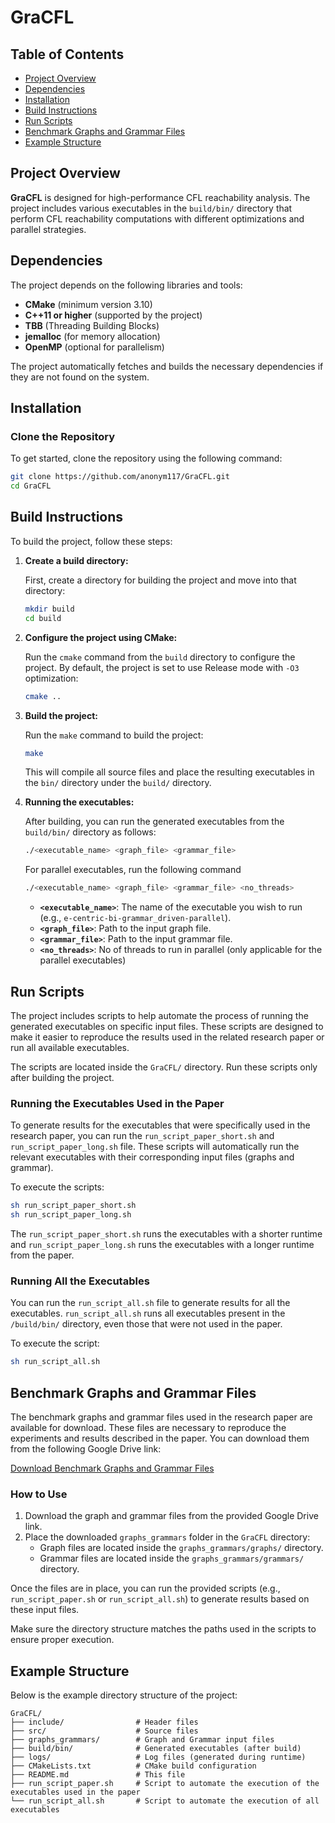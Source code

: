 # GraCFL

## Table of Contents
- [Project Overview](#project-overview)
- [Dependencies](#dependencies)
- [Installation](#installation)
- [Build Instructions](#build-instructions)
- [Run Scripts](#run-scripts)
- [Benchmark Graphs and Grammar Files](#benchmark-graphs-and-grammar-files)
- [Example Structure](#example-structure)

## Project Overview
**GraCFL** is designed for high-performance CFL reachability analysis. The project includes various executables in the `build/bin/` directory that perform CFL reachability computations with different optimizations and parallel strategies.

## Dependencies
The project depends on the following libraries and tools:

- **CMake** (minimum version 3.10)
- **C++11 or higher** (supported by the project)
- **TBB** (Threading Building Blocks)
- **jemalloc** (for memory allocation)
- **OpenMP** (optional for parallelism)

The project automatically fetches and builds the necessary dependencies if they are not found on the system.

## Installation

### Clone the Repository
To get started, clone the repository using the following command:

```bash
git clone https://github.com/anonym117/GraCFL.git
cd GraCFL
```

## Build Instructions

To build the project, follow these steps:

1. **Create a build directory:**

    First, create a directory for building the project and move into that directory:

    ```bash
    mkdir build
    cd build
    ```

2. **Configure the project using CMake:**

    Run the `cmake` command from the `build` directory to configure the project. By default, the project is set to use Release mode with `-O3` optimization:

    ```bash
    cmake ..
    ```
3. **Build the project:**

    Run the `make` command to build the project:
   
    ```bash
    make
    ```
    This will compile all source files and place the resulting executables in the `bin/` directory under the `build/` directory.

5. **Running the executables:**

    After building, you can run the generated executables from the `build/bin/` directory as follows:
   
   ```bash
   ./<executable_name> <graph_file> <grammar_file>
   ```
    For parallel executables, run the following command
   ```bash
   ./<executable_name> <graph_file> <grammar_file> <no_threads>
   ```
   
    - **`<executable_name>`**: The name of the executable you wish to run (e.g., `e-centric-bi-grammar_driven-parallel`).
    - **`<graph_file>`**: Path to the input graph file.
    - **`<grammar_file>`**: Path to the input grammar file.
    - **`<no_threads>`**: No of threads to run in parallel (only applicable for the parallel executables)


## Run Scripts 

The project includes scripts to help automate the process of running the generated executables on specific input files. These scripts are designed to make it easier to reproduce the results used in the related research paper or run all available executables. 

The scripts are located inside the `GraCFL/` directory. Run these scripts only after building the project.

### Running the Executables Used in the Paper

To generate results for the executables that were specifically used in the research paper, you can run the `run_script_paper_short.sh` and `run_script_paper_long.sh` file. These scripts will automatically run the relevant executables with their corresponding input files (graphs and grammar).

To execute the scripts:

```bash
sh run_script_paper_short.sh
sh run_script_paper_long.sh
```
The `run_script_paper_short.sh` runs the executables with a shorter runtime and `run_script_paper_long.sh` runs the executables with a longer runtime from the paper.

### Running All the Executables

You can run the `run_script_all.sh` file to generate results for all the executables. `run_script_all.sh` runs all executables present in the `/build/bin/` directory, even those that were not used in the paper.

To execute the script:

```bash
sh run_script_all.sh
```

## Benchmark Graphs and Grammar Files

The benchmark graphs and grammar files used in the research paper are available for download. These files are necessary to reproduce the experiments and results described in the paper. You can download them from the following Google Drive link:

[Download Benchmark Graphs and Grammar Files](https://drive.google.com/drive/folders/1mLMhuXbj4Eu9xrhFcQs3uH3Lp0lw0iZ8?usp=sharing)

### How to Use

1. Download the graph and grammar files from the provided Google Drive link.
2. Place the downloaded `graphs_grammars` folder in the `GraCFL` directory:
   - Graph files are located inside  the `graphs_grammars/graphs/` directory.
   - Grammar files are located inside the `graphs_grammars/grammars/` directory.

Once the files are in place, you can run the provided scripts (e.g., `run_script_paper.sh` or `run_script_all.sh`) to generate results based on these input files.

Make sure the directory structure matches the paths used in the scripts to ensure proper execution.

## Example Structure

Below is the example directory structure of the project:
```
GraCFL/
├── include/                # Header files
├── src/                    # Source files
├── graphs_grammars/        # Graph and Grammar input files
├── build/bin/              # Generated executables (after build)
├── logs/                   # Log files (generated during runtime)
├── CMakeLists.txt          # CMake build configuration
├── README.md               # This file
├── run_script_paper.sh     # Script to automate the execution of the executables used in the paper
└── run_script_all.sh       # Script to automate the execution of all executables
```








